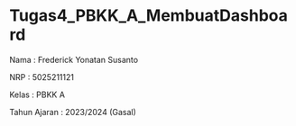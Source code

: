 # Tugas4_PBKK_A_MembuatDashboard
Nama           : Frederick Yonatan Susanto

NRP            : 5025211121

Kelas          : PBKK A

Tahun Ajaran   : 2023/2024 (Gasal)
